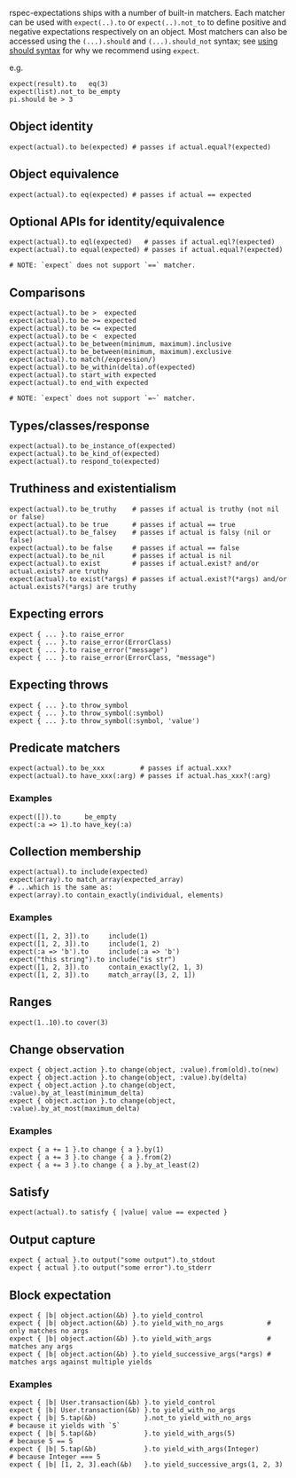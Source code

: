 rspec-expectations ships with a number of built-in matchers. Each matcher can be used
with `expect(..).to` or `expect(..).not_to` to define positive and negative expectations
respectively on an object. Most matchers can also be accessed using the `(...).should` and
`(...).should_not` syntax; see [using should syntax](https://github.com/rspec/rspec-expectations/blob/main/Should.md) for why we recommend using `expect`.

e.g.

    expect(result).to   eq(3)
    expect(list).not_to be_empty
    pi.should be > 3

## Object identity

    expect(actual).to be(expected) # passes if actual.equal?(expected)

## Object equivalence

    expect(actual).to eq(expected) # passes if actual == expected

## Optional APIs for identity/equivalence

    expect(actual).to eql(expected)   # passes if actual.eql?(expected)
    expect(actual).to equal(expected) # passes if actual.equal?(expected)

    # NOTE: `expect` does not support `==` matcher.

## Comparisons

    expect(actual).to be >  expected
    expect(actual).to be >= expected
    expect(actual).to be <= expected
    expect(actual).to be <  expected
    expect(actual).to be_between(minimum, maximum).inclusive
    expect(actual).to be_between(minimum, maximum).exclusive
    expect(actual).to match(/expression/)
    expect(actual).to be_within(delta).of(expected)
    expect(actual).to start_with expected
    expect(actual).to end_with expected

    # NOTE: `expect` does not support `=~` matcher.

## Types/classes/response

    expect(actual).to be_instance_of(expected)
    expect(actual).to be_kind_of(expected)
    expect(actual).to respond_to(expected)

## Truthiness and existentialism

    expect(actual).to be_truthy    # passes if actual is truthy (not nil or false)
    expect(actual).to be true      # passes if actual == true
    expect(actual).to be_falsey    # passes if actual is falsy (nil or false)
    expect(actual).to be false     # passes if actual == false
    expect(actual).to be_nil       # passes if actual is nil
    expect(actual).to exist        # passes if actual.exist? and/or actual.exists? are truthy
    expect(actual).to exist(*args) # passes if actual.exist?(*args) and/or actual.exists?(*args) are truthy

## Expecting errors

    expect { ... }.to raise_error
    expect { ... }.to raise_error(ErrorClass)
    expect { ... }.to raise_error("message")
    expect { ... }.to raise_error(ErrorClass, "message")

## Expecting throws

    expect { ... }.to throw_symbol
    expect { ... }.to throw_symbol(:symbol)
    expect { ... }.to throw_symbol(:symbol, 'value')

## Predicate matchers

    expect(actual).to be_xxx         # passes if actual.xxx?
    expect(actual).to have_xxx(:arg) # passes if actual.has_xxx?(:arg)

### Examples

    expect([]).to      be_empty
    expect(:a => 1).to have_key(:a)

## Collection membership

    expect(actual).to include(expected)
    expect(array).to match_array(expected_array)
    # ...which is the same as:
    expect(array).to contain_exactly(individual, elements)

### Examples

    expect([1, 2, 3]).to     include(1)
    expect([1, 2, 3]).to     include(1, 2)
    expect(:a => 'b').to     include(:a => 'b')
    expect("this string").to include("is str")
    expect([1, 2, 3]).to     contain_exactly(2, 1, 3)
    expect([1, 2, 3]).to     match_array([3, 2, 1])

## Ranges

    expect(1..10).to cover(3)

## Change observation

    expect { object.action }.to change(object, :value).from(old).to(new)
    expect { object.action }.to change(object, :value).by(delta)
    expect { object.action }.to change(object, :value).by_at_least(minimum_delta)
    expect { object.action }.to change(object, :value).by_at_most(maximum_delta)

### Examples

    expect { a += 1 }.to change { a }.by(1)
    expect { a += 3 }.to change { a }.from(2)
    expect { a += 3 }.to change { a }.by_at_least(2)

## Satisfy

    expect(actual).to satisfy { |value| value == expected }

## Output capture

    expect { actual }.to output("some output").to_stdout
    expect { actual }.to output("some error").to_stderr

## Block expectation

    expect { |b| object.action(&b) }.to yield_control
    expect { |b| object.action(&b) }.to yield_with_no_args           # only matches no args
    expect { |b| object.action(&b) }.to yield_with_args              # matches any args
    expect { |b| object.action(&b) }.to yield_successive_args(*args) # matches args against multiple yields

### Examples

    expect { |b| User.transaction(&b) }.to yield_control
    expect { |b| User.transaction(&b) }.to yield_with_no_args
    expect { |b| 5.tap(&b)            }.not_to yield_with_no_args         # because it yields with `5`
    expect { |b| 5.tap(&b)            }.to yield_with_args(5)             # because 5 == 5
    expect { |b| 5.tap(&b)            }.to yield_with_args(Integer)       # because Integer === 5
    expect { |b| [1, 2, 3].each(&b)   }.to yield_successive_args(1, 2, 3)
